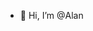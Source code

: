 - 👋 Hi, I’m @Alan


<!---
Alanyjy/Alanyjy is a ✨ special ✨ repository because its `README.md` (this file) appears on your GitHub profile.
You can click the Preview link to take a look at your changes.
--->
